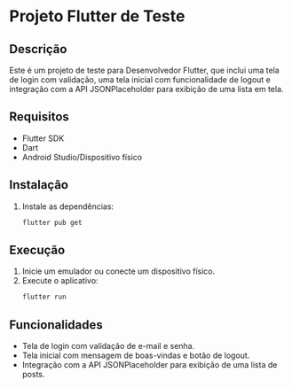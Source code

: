 
# Projeto Flutter de Teste

## Descrição
Este é um projeto de teste para Desenvolvedor Flutter, que inclui uma tela de login com validação, uma tela inicial com funcionalidade de logout e integração com a API JSONPlaceholder para exibição de uma lista em tela.

## Requisitos
- Flutter SDK
- Dart
- Android Studio/Dispositivo físico

## Instalação
1. Instale as dependências:
   ```sh
   flutter pub get
   ```

## Execução
1. Inicie um emulador ou conecte um dispositivo físico.
2. Execute o aplicativo:
   ```sh
   flutter run
   ```

## Funcionalidades
- Tela de login com validação de e-mail e senha.
- Tela inicial com mensagem de boas-vindas e botão de logout.
- Integração com a API JSONPlaceholder para exibição de uma lista de posts.
